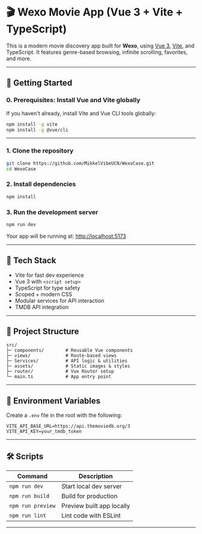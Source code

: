 # 🎬 Wexo Movie App (Vue 3 + Vite + TypeScript)

This is a modern movie discovery app built for **Wexo**, using [Vue 3](https://vuejs.org/), [Vite](https://vitejs.dev/), and TypeScript. It features genre-based browsing, infinite scrolling, favorites, and more.

---

## 🚀 Getting Started

### 0. Prerequisites: Install Vue and Vite globally

If you haven't already, install Vite and Vue CLI tools globally:

```bash
npm install -g vite
npm install -g @vue/cli
```

---

### 1. Clone the repository

```bash
git clone https://github.com/MikkelVibeUCN/WexoCase.git
cd WexoCase
```

### 2. Install dependencies

```bash
npm install
```

### 3. Run the development server

```bash
npm run dev
```

Your app will be running at: [http://localhost:5173](http://localhost:5173)

---

## 🧪 Tech Stack

- Vite for fast dev experience
- Vue 3 with `<script setup>`
- TypeScript for type safety
- Scoped + modern CSS
- Modular services for API interaction
- TMDB API integration

---

## 📁 Project Structure

```
src/
├─ components/        # Reusable Vue components
├─ views/             # Route-based views
├─ Services/          # API logic & utilities
├─ assets/            # Static images & styles
├─ router/            # Vue Router setup
└─ main.ts            # App entry point
```

---

## 🔐 Environment Variables

Create a `.env` file in the root with the following:

```
VITE_API_BASE_URL=https://api.themoviedb.org/3
VITE_API_KEY=your_tmdb_token
```

---

## 🛠 Scripts

| Command           | Description                 |
|------------------|-----------------------------|
| `npm run dev`     | Start local dev server      |
| `npm run build`   | Build for production        |
| `npm run preview` | Preview built app locally   |
| `npm run lint`    | Lint code with ESLint       |

---
